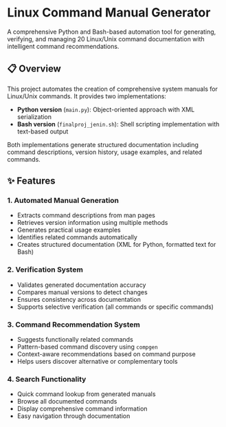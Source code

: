 # Linux Command Manual Generator

A comprehensive Python and Bash-based automation tool for generating, verifying, and managing 20 Linux/Unix command documentation with intelligent command recommendations.

## 📋 Overview

This project automates the creation of comprehensive system manuals for Linux/Unix commands. It provides two implementations:
- **Python version** (`main.py`): Object-oriented approach with XML serialization
- **Bash version** (`finalproj_jenin.sh`): Shell scripting implementation with text-based output

Both implementations generate structured documentation including command descriptions, version history, usage examples, and related commands.

## ✨ Features

### 1. Automated Manual Generation
- Extracts command descriptions from man pages
- Retrieves version information using multiple methods
- Generates practical usage examples
- Identifies related commands automatically
- Creates structured documentation (XML for Python, formatted text for Bash)

### 2. Verification System
- Validates generated documentation accuracy
- Compares manual versions to detect changes
- Ensures consistency across documentation
- Supports selective verification (all commands or specific commands)

### 3. Command Recommendation System
- Suggests functionally related commands
- Pattern-based command discovery using `compgen`
- Context-aware recommendations based on command purpose
- Helps users discover alternative or complementary tools

### 4. Search Functionality
- Quick command lookup from generated manuals
- Browse all documented commands
- Display comprehensive command information
- Easy navigation through documentation
